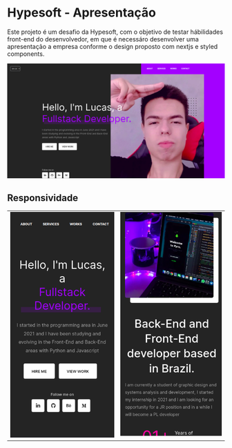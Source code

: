 # Hypesoft - Apresentação
<p>Este projeto é um desafio da Hypesoft, com o objetivo de testar hábilidades front-end do desenvolvedor, em que é necessáro desenvolver uma apresentação a empresa conforme o design proposto com nextjs e styled components.</p>

<img src="https://github.com/lulucasalves/hypesoft-front/blob/main/.github/image-1.png?raw=true" />
<h2>Responsividade</h2>

<table>
  <tr>
    <td valign="top">    <img src="https://github.com/lulucasalves/hypesoft-front/blob/main/.github/image-2.png?raw=true" /></td>
    <td valign="top">    <img src="https://github.com/lulucasalves/hypesoft-front/blob/main/.github/image-3.png?raw=true" /></td>
  </tr>
</table>
